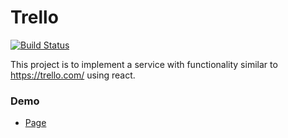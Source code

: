 # Trello
[![Build Status](https://travis-ci.org/sphilee/trello.svg?branch=master)](https://travis-ci.org/sphilee/trello/branches)

This project is to implement a service with functionality similar to https://trello.com/ using react.

### Demo
- [Page](https://trello-react.herokuapp.com/)